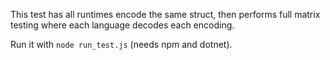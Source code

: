 This test has all runtimes encode the same struct, then performs full matrix testing where each language decodes each encoding.

Run it with `node run_test.js` (needs npm and dotnet).
